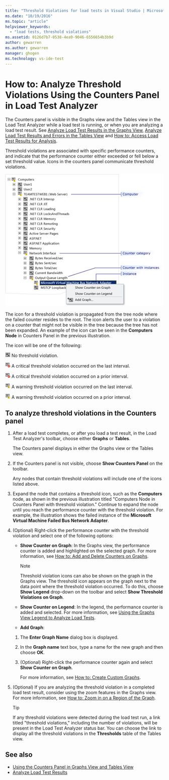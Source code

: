 ```yaml
---
title: "Threshold Violations for load tests in Visual Studio | Microsoft Docs"
ms.date: "10/19/2016"
ms.topic: "article"
helpviewer_keywords:
  - "load tests, threshold violations"
ms.assetid: 0126d7b7-0538-4ea9-9046-6556654b3b9d
author: gewarren
ms.author: gewarren
manager: ghogen
ms.technology: vs-ide-test
---
```

# How to: Analyze Threshold Violations Using the Counters Panel in Load Test Analyzer

The Counters panel is visible in the Graphs view and the Tables view in the Load Test Analyzer while a load test is running, or when you are analyzing a load test result. See [Analyze Load Test Results in the Graphs View](../test/analyze-load-test-results-in-the-graphs-view.md), [Analyze Load Test Results and Errors in the Tables View](../test/analyze-load-test-results-and-errors-in-the-tables-view.md) and [How to: Access Load Test Results for Analysis](../test/how-to-access-load-test-results-for-analysis.md).

 Threshold violations are associated with specific performance counters, and indicate that the performance counter either exceeded or fell below a set threshold value. Icons in the counters panel communicate threshold violations.

 ![Counter panel's computer node](../test/media/ltest_compnode.png "LTest_CompNode")

 The icon for a threshold violation is propagated from the tree node where the failed counter resides to the root. The icon alerts the user to a violation on a counter that might not be visible in the tree because the tree has not been expanded. An example of the icon can be seen in the **Computers Node** in Counters Panel in the previous illustration.

 The icon will be one of the following:

 ![No threshold violation](../test/media/icon_ltest_1.gif "Icon_LTest_1") No threshold violation.

 ![A critical threshold violation on last interval](../test/media/icon_ltest_2.gif "Icon_LTest_2") A critical threshold violation occurred on the last interval.

 ![A critical threshold violation on a prior interval](../test/media/icon_ltest_3.gif "Icon_LTest_3") A critical threshold violation occurred on a prior interval.

 ![A warning threshold violation on the last interval](../test/media/icon_ltest_4.gif "Icon_LTest_4") A warning threshold violation occurred on the last interval.

 ![A warning threshold violation on a prior interval](../test/media/icon_ltest_5.gif "Icon_LTest_5") A warning threshold violation occurred on a prior interval.

## To analyze threshold violations in the Counters panel

1.  After a load test completes, or after you load a test result, in the Load Test Analyzer's toolbar, choose either **Graphs** or **Tables**.

     The Counters panel displays in either the Graphs view or the Tables view.

2.  If the Counters panel is not visible, choose **Show Counters Panel** on the toolbar.

     Any nodes that contain threshold violations will include one of the icons listed above.

3.  Expand the node that contains a threshold icon, such as the **Computers** node, as shown in the previous illustration titled "Computers Node in Counters Panel with threshold violation." Continue to expand the node until you reach the performance counter with the threshold violation. For example, the illustration shows the failed instance of the **Microsoft Virtual Machine Failed Bus Network Adapter**.

4.  (Optional) Right-click the performance counter with the threshold violation and select one of the following options:

    -   **Show Counter on Graph**: In the Graphs view, the performance counter is added and highlighted on the selected graph. For more information, see [How to: Add and Delete Counters on Graphs](../test/how-to-add-and-delete-counters-on-graphs-in-load-test-results.md).

        > [!NOTE]
        > Threshold violation icons can also be shown on the graph in the Graphs view. The threshold icon appears on the graph next to the data point where the threshold violation occurred. To do this, choose **Show Legend** drop-down on the toolbar and select **Show Threshold Violations on Graph**.

    -   **Show Counter on Legend**: In the legend, the performance counter is added and selected. For more information, see [Using the Graphs View Legend to Analyze Load Tests](../test/use-the-graphs-view-legend-to-analyze-load-tests.md).

    -   **Add Graph**:

    1.  The **Enter Graph Name** dialog box is displayed.

    2.  In the **Graph name** text box, type a name for the new graph and then choose **OK**.

    3.  (Optional) Right-click the performance counter again and select **Show Counter on Graph**.

         For more information, see [How to: Create Custom Graphs](../test/how-to-create-custom-graphs-in-load-test-results.md).

5.  (Optional) If you are analyzing the threshold violation in a completed load test result, consider using the zoom features in the Graphs view. For more information, see [How to: Zoom in on a Region of the Graph](../test/how-to-zoom-in-on-a-region-of-the-graph-in-load-test-results.md).

    > [!TIP]
    > If any threshold violations were detected during the load test run, a link titled "threshold violations," including the number of violations, will be present in the Load Test Analyzer status bar. You can choose the link to display all the threshold violations in the **Thresholds** table of the Tables view.

## See also

- [Using the Counters Panel in Graphs View and Tables View](../test/counters-panel-in-load-test-analyzer.md)
- [Analyze Load Test Results](../test/analyze-load-test-results-using-the-load-test-analyzer.md)